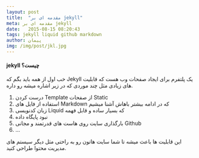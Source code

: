 ```yaml
---
layout: post
title:  "مقدمه ای بر jekyll"
meta: مقدمه ای بر jekyll
date:   2015-08-15 08:20:43
tags: jekyll liquid github markdown
author: پیمان
img: /img/post/jkl.jpg
---
```

#### jekyll چیست؟
خب اول از همه باید بگم که Jekyll یک پلتفرم برای ایجاد صفحات وب هست که قابلیت های زیادی مثل چند موردی که در زیر اشاره میشه رو داره.

1. درست کردن Template از صفحات Static
2. استفاده از فایل های Markdown که در ادامه بیشتر باهاش آشنا میشیم
3. زبان کدنویسی Liquid که بسیار ساده و قابل فهمه
4. نبود پایگاه داده
5. بارگذاری سایت روی هاست های قدرتمند و مجانی Github 
6. ...

این قابلیت ها باعث میشه تا شما سایت هاتون رو به راحتی مثل دیگر سیستم های مدیریت محتوا طراحی کنید.